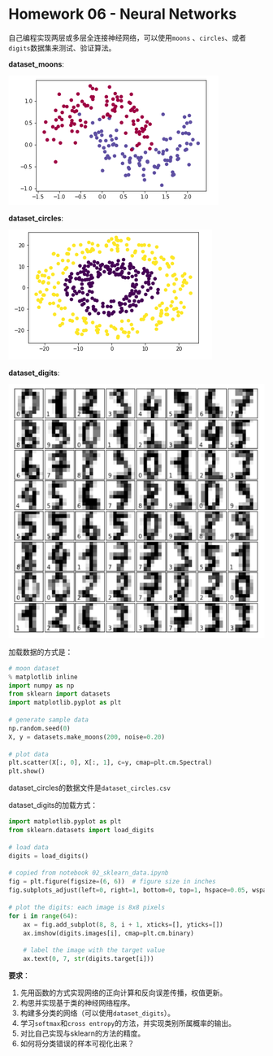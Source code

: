 # Homework 06 - Neural Networks

自己编程实现两层或多层全连接神经网络，可以使用`moons` 、`circles`、或者`digits`数据集来测试、验证算法。



**dataset_moons**:

![dataset_moons](images/dataset_moon.png)



**dataset_circles**:

![dataset_circles](images/dataset_circle.png)



**dataset_digits**:

![dataset_digits](images/dataset_digits.png)



加载数据的方式是：
```python
# moon dataset
% matplotlib inline
import numpy as np
from sklearn import datasets
import matplotlib.pyplot as plt

# generate sample data
np.random.seed(0)
X, y = datasets.make_moons(200, noise=0.20)

# plot data
plt.scatter(X[:, 0], X[:, 1], c=y, cmap=plt.cm.Spectral)
plt.show()
```

dataset_circles的数据文件是`dataset_circles.csv`

dataset_digits的加载方式：
```python
import matplotlib.pyplot as plt 
from sklearn.datasets import load_digits

# load data
digits = load_digits()

# copied from notebook 02_sklearn_data.ipynb
fig = plt.figure(figsize=(6, 6))  # figure size in inches
fig.subplots_adjust(left=0, right=1, bottom=0, top=1, hspace=0.05, wspace=0.05)

# plot the digits: each image is 8x8 pixels
for i in range(64):
    ax = fig.add_subplot(8, 8, i + 1, xticks=[], yticks=[])
    ax.imshow(digits.images[i], cmap=plt.cm.binary)
    
    # label the image with the target value
    ax.text(0, 7, str(digits.target[i]))
```



**要求**：

1. 先用函数的方式实现网络的正向计算和反向误差传播，权值更新。
2. 构思并实现基于类的神经网络程序。
3. 构建多分类的网络（可以使用`dataset_digits`）。
4. 学习`softmax`和`cross entropy`的方法，并实现类别所属概率的输出。
5. 对比自己实现与sklearn的方法的精度。
6. 如何将分类错误的样本可视化出来？
